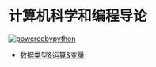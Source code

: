 # 计算机科学和编程导论

[![poweredbypython](https://img.shields.io/badge/POWERED%20BY-PYTHON-blue.svg?style=for-the-badge)](https://github.com/JiangWeixian/JS-Books/tree/master/%E8%AE%A1%E7%AE%97%E6%9C%BA%E7%A7%91%E5%AD%A6%E4%BB%A5%E5%8F%8A%E7%BC%96%E7%A8%8B%E5%AF%BC%E8%AE%BA)

* [数据类型&运算&变量](https://github.com/JiangWeixian/JS-Books/blob/master/%E8%AE%A1%E7%AE%97%E6%9C%BA%E7%A7%91%E5%AD%A6%E4%BB%A5%E5%8F%8A%E7%BC%96%E7%A8%8B%E5%AF%BC%E8%AE%BA/%E6%95%B0%E6%8D%AE%E7%B1%BB%E5%9E%8B%26%E8%BF%90%E7%AE%97%26%E5%8F%98%E9%87%8F/%E6%95%B0%E6%8D%AE%E7%BB%93%E6%9E%84%26%E8%BF%90%E7%AE%97%26%E5%8F%98%E9%87%8F.md)